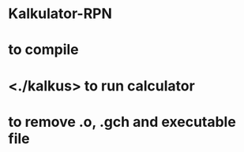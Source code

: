 # Kalkulator-RPN
# <make> to compile
# <./kalkus> to run calculator
# <make clean> to remove .o, .gch and executable file 
